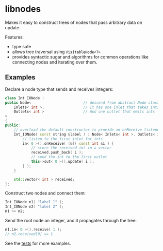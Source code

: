 libnodes
========

Makes it easy to construct trees of nodes that pass arbitrary data on update.

Features:
* type safe
* allows tree traversal using `VisitableNode<T>`
* provides syntactic sugar and algorithms for common operations like connecting
  nodes and iterating over them. 

Examples
--------

Declare a node type that sends and receives integers:

```c++
class Int_IONode :
public Node<                        // descend from abstract Node class
    Inlets< int >,                  // It has one inlet that takes ints
    Outlets< int >                  // And one outlet that emits ints
>
{
public:
    // overload the default constructor to provide an onReceive listener
    Int_IONode( const string &label ) : Node< Inlets< int >, Outlets< int > >( label ) {
        // listen to the first inlet for ints
        in< 0 >().onReceive( [&]( const int &i ) {
            // store the received int in a vector
            received.push_back( i );
            // send the int to the first outlet
            this->out< 0 >().update( i );
        } );
    }

    std::vector< int > received;
};
```

Construct two nodes and connect them:

```c++
Int_IONode n1( "label 1" );
Int_IONode n2( "label 2" );
n1 >> n2;
```

Send the root node an integer, and it propagates through the tree:

```c++
n1.in< 0 >().receive( 1 );
// n2.received[0] == 1

```

See the [tests](test/test_nodes.cpp) for more examples.